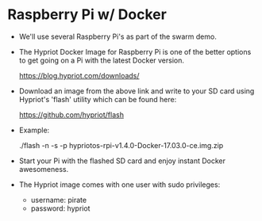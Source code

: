 # Raspberry Pi w/ Docker

* We'll use several Raspberry Pi's as part of the swarm demo.

* The Hypriot Docker Image for Raspberry Pi is one of the better options to get going on a Pi with the latest Docker version.

    https://blog.hypriot.com/downloads/

* Download an image from the above link and write to your SD card using Hypriot's 'flash' utility which can be found here:

    https://github.com/hypriot/flash

* Example:

    ./flash -n <host> -s <ssid> -p <password> hypriotos-rpi-v1.4.0-Docker-17.03.0-ce.img.zip

* Start your Pi with the flashed SD card and enjoy instant Docker awesomeness.

* The Hypriot image comes with one user with sudo privileges:

   * username: pirate
   * password: hypriot

